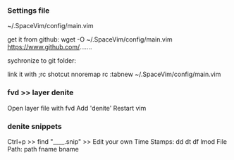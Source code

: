 ### Settings file
  ~/.SpaceVim/config/main.vim

  get it from github:
  wget -O ~/.SpaceVim/config/main.vim https://www.github.com/.......

  sychronize to git folder:

  link it with ;rc shotcut
  nnoremap <leader>rc :tabnew ~/.SpaceVim/config/main.vim<cr>


### <spc> fvd  >>  layer denite
  Open layer file with <space>fvd
  Add 'denite'
  Restart vim

### denite snippets
  Ctrl+p  >>  find "____.snip" >> Edit your own
  Time Stamps:   dd  dt  df  lmod 
  File Path:     path  fname  bname


